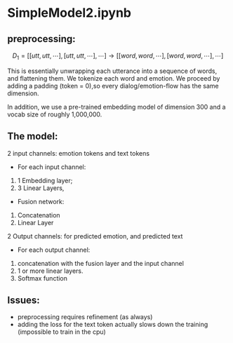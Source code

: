 # SimpleModel2.ipynb
## preprocessing:

$$
D_1 = [[utt, utt,\cdots], [utt, utt, \cdots], \cdots] \longrightarrow [[word,word, \cdots], [word, word, \cdots],\cdots] 
$$

This is essentially unwrapping each utterance into a sequence of words, and flattening them.
We tokenize each word and emotion. We proceed by adding a padding (token = 0),so every 
dialog/emotion-flow has the same dimension.


In addition, we use a pre-trained embedding model of dimension 300 and a vocab size of 
roughly 1,000,000.


## The model:
2 input channels: emotion tokens and text tokens
 - For each input channel:
  1) 1 Embedding layer;
  2) 3 Linear Layers,
 - Fusion network:
  1) Concatenation
  2) Linear Layer 

2 Output channels: for predicted emotion, and predicted text
  - For each output channel:
  1) concatenation with the fusion layer and the input channel 
  2) 1 or more linear layers.
  3) Softmax function

## Issues: 
- preprocessing requires refinement (as always)
- adding the loss for the text token actually slows down the training (impossible to train in the cpu)

